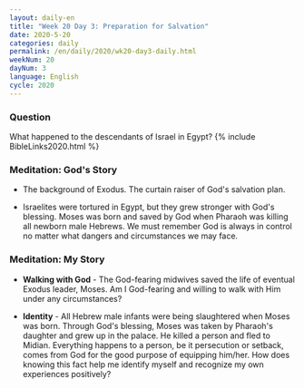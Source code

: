 ```yaml
---
layout: daily-en
title: "Week 20 Day 3: Preparation for Salvation"
date: 2020-5-20 
categories: daily
permalink: /en/daily/2020/wk20-day3-daily.html
weekNum: 20
dayNum: 3
language: English
cycle: 2020
---
```


### Question     
What happened to the descendants of Israel in Egypt?
{% include BibleLinks2020.html %} 

### Meditation: God's Story   
+ The background of Exodus. The curtain raiser of God's salvation plan. 

+ Israelites were tortured in Egypt, but they grew stronger with God's blessing. Moses was born and saved by God when Pharaoh was killing all newborn male Hebrews. We must remember God is always in control no matter what dangers and circumstances we may face.  

### Meditation: My Story   
+ **Walking with God** - The God-fearing midwives saved the life of eventual Exodus leader, Moses. Am I God-fearing and willing to walk with Him under any circumstances? 

+ **Identity** - All Hebrew male infants were being slaughtered when Moses was born. Through God's blessing, Moses was taken by Pharaoh's daughter and grew up in the palace. He killed a person and fled to Midian. Everything happens to a person, be it persecution or setback, comes from God for the good purpose of equipping him/her. How does knowing this fact help me identify myself and recognize my own experiences positively?  
